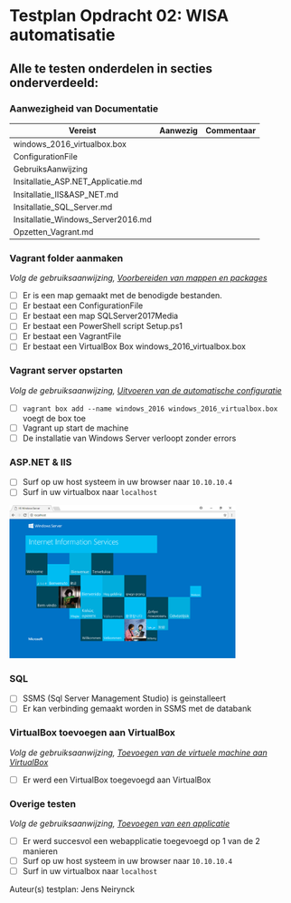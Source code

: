 # Testplan Opdracht 02: WISA automatisatie

## Alle te testen onderdelen in secties onderverdeeld: 

### Aanwezigheid van Documentatie

| Vereist       | Aanwezig      | Commentaar |
| ------------- |:-------------:| ---------- |
| windows_2016_virtualbox.box | |   |
| ConfigurationFile | |   |
| GebruiksAanwijzing | |   |
| Insitallatie_ASP.NET_Applicatie.md | |   |
| Insitallatie_IIS&ASP_NET.md | |   |
| Insitallatie_SQL_Server.md | |   |
| Insitallatie_Windows_Server2016.md | |   |
| Opzetten_Vagrant.md | |   |

### Vagrant folder aanmaken
*Volg de gebruiksaanwijzing, [Voorbereiden van mappen en packages](https://github.com/HoGentTIN/p2ops-g09/blob/master/opdrachten/opdracht02/WISA/documentatie/GebruiksAanwijzing.md)*

- [ ] Er is een map gemaakt met de benodigde bestanden.
- [ ] Er bestaat een ConfigurationFile
- [ ] Er bestaat een map SQLServer2017Media
- [ ] Er bestaat een PowerShell script Setup.ps1
- [ ] Er bestaat een VagrantFile
- [ ] Er bestaat een VirtualBox Box windows_2016_virtualbox.box

### Vagrant server opstarten
*Volg de gebruiksaanwijzing, [Uitvoeren van de automatische configuratie](https://github.com/HoGentTIN/p2ops-g09/blob/master/opdrachten/opdracht02/WISA/documentatie/GebruiksAanwijzing.md)*

- [ ] `vagrant box add --name windows_2016 windows_2016_virtualbox.box` voegt de box toe
- [ ] Vagrant up start de machine
- [ ] De installatie van Windows Server verloopt zonder errors

### ASP.NET & IIS

- [ ] Surf op uw host systeem in uw browser naar `10.10.10.4`
- [ ] Surf in uw virtualbox naar `localhost`
<img src="documentatie/Afbeeldingen/IIS_ASP_NET/IIS_19.PNG" width=400>

### SQL

- [ ] SSMS (Sql Server Management Studio) is geinstalleert
- [ ] Er kan verbinding gemaakt worden in SSMS met de databank

### VirtualBox toevoegen aan VirtualBox
*Volg de gebruiksaanwijzing, [Toevoegen van de virtuele machine aan VirtualBox](https://github.com/HoGentTIN/p2ops-g09/blob/master/opdrachten/opdracht02/WISA/documentatie/GebruiksAanwijzing.md)*

- [ ] Er werd een VirtualBox toegevoegd aan VirtualBox

### Overige testen
*Volg de gebruiksaanwijzing, [Toevoegen van een applicatie](https://github.com/HoGentTIN/p2ops-g09/blob/master/opdrachten/opdracht02/WISA/documentatie/GebruiksAanwijzing.md)*

- [ ] Er werd succesvol een webapplicatie toegevoegd op 1 van de 2 manieren
- [ ] Surf op uw host systeem in uw browser naar `10.10.10.4`
- [ ] Surf in uw virtualbox naar `localhost`

Auteur(s) testplan: Jens Neirynck


